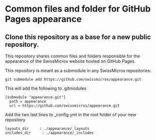 # Common files and folder for GitHub Pages appearance 

## Clone this repository as a base for a new public repository.


This repository shares common files and folders responsible for the appearance of the SwissMicros website hosted on GitHub Pages.

This repository is meant as a submodule in any SwissMicros repositories:

```
git submodule add https://github.com/swissmicros/appearance.git 
```

This will add the following to .gitmodules
```
[submodule "appearance.git"]
  path = appearance
  url = https://github.com/swissmicros/appearance.git
```

Add the two last lines to _config.yml in the root folder of your new repository
```
layouts_dir     : ./appearance/_layouts
includes_dir     : ./appearance/_includes
```
